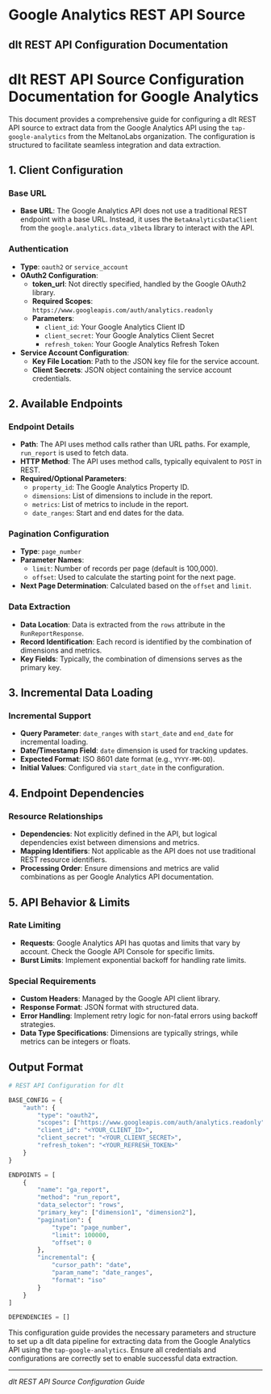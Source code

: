 # Google Analytics REST API Source

## dlt REST API Configuration Documentation

# dlt REST API Source Configuration Documentation for Google Analytics

This document provides a comprehensive guide for configuring a dlt REST API source to extract data from the Google Analytics API using the `tap-google-analytics` from the MeltanoLabs organization. The configuration is structured to facilitate seamless integration and data extraction.

## 1. Client Configuration

### Base URL
- **Base URL**: The Google Analytics API does not use a traditional REST endpoint with a base URL. Instead, it uses the `BetaAnalyticsDataClient` from the `google.analytics.data_v1beta` library to interact with the API.

### Authentication
- **Type**: `oauth2` or `service_account`
- **OAuth2 Configuration**:
  - **token_url**: Not directly specified, handled by the Google OAuth2 library.
  - **Required Scopes**: `https://www.googleapis.com/auth/analytics.readonly`
  - **Parameters**:
    - `client_id`: Your Google Analytics Client ID
    - `client_secret`: Your Google Analytics Client Secret
    - `refresh_token`: Your Google Analytics Refresh Token
- **Service Account Configuration**:
  - **Key File Location**: Path to the JSON key file for the service account.
  - **Client Secrets**: JSON object containing the service account credentials.

## 2. Available Endpoints

### Endpoint Details
- **Path**: The API uses method calls rather than URL paths. For example, `run_report` is used to fetch data.
- **HTTP Method**: The API uses method calls, typically equivalent to `POST` in REST.
- **Required/Optional Parameters**:
  - `property_id`: The Google Analytics Property ID.
  - `dimensions`: List of dimensions to include in the report.
  - `metrics`: List of metrics to include in the report.
  - `date_ranges`: Start and end dates for the data.

### Pagination Configuration
- **Type**: `page_number`
- **Parameter Names**:
  - `limit`: Number of records per page (default is 100,000).
  - `offset`: Used to calculate the starting point for the next page.
- **Next Page Determination**: Calculated based on the `offset` and `limit`.

### Data Extraction
- **Data Location**: Data is extracted from the `rows` attribute in the `RunReportResponse`.
- **Record Identification**: Each record is identified by the combination of dimensions and metrics.
- **Key Fields**: Typically, the combination of dimensions serves as the primary key.

## 3. Incremental Data Loading

### Incremental Support
- **Query Parameter**: `date_ranges` with `start_date` and `end_date` for incremental loading.
- **Date/Timestamp Field**: `date` dimension is used for tracking updates.
- **Expected Format**: ISO 8601 date format (e.g., `YYYY-MM-DD`).
- **Initial Values**: Configured via `start_date` in the configuration.

## 4. Endpoint Dependencies

### Resource Relationships
- **Dependencies**: Not explicitly defined in the API, but logical dependencies exist between dimensions and metrics.
- **Mapping Identifiers**: Not applicable as the API does not use traditional REST resource identifiers.
- **Processing Order**: Ensure dimensions and metrics are valid combinations as per Google Analytics API documentation.

## 5. API Behavior & Limits

### Rate Limiting
- **Requests**: Google Analytics API has quotas and limits that vary by account. Check the Google API Console for specific limits.
- **Burst Limits**: Implement exponential backoff for handling rate limits.

### Special Requirements
- **Custom Headers**: Managed by the Google API client library.
- **Response Format**: JSON format with structured data.
- **Error Handling**: Implement retry logic for non-fatal errors using backoff strategies.
- **Data Type Specifications**: Dimensions are typically strings, while metrics can be integers or floats.

## Output Format

```python
# REST API Configuration for dlt

BASE_CONFIG = {
    "auth": {
        "type": "oauth2",
        "scopes": ["https://www.googleapis.com/auth/analytics.readonly"],
        "client_id": "<YOUR_CLIENT_ID>",
        "client_secret": "<YOUR_CLIENT_SECRET>",
        "refresh_token": "<YOUR_REFRESH_TOKEN>"
    }
}

ENDPOINTS = [
    {
        "name": "ga_report",
        "method": "run_report",
        "data_selector": "rows",
        "primary_key": ["dimension1", "dimension2"],
        "pagination": {
            "type": "page_number",
            "limit": 100000,
            "offset": 0
        },
        "incremental": {
            "cursor_path": "date",
            "param_name": "date_ranges",
            "format": "iso"
        }
    }
]

DEPENDENCIES = []
```

This configuration guide provides the necessary parameters and structure to set up a dlt data pipeline for extracting data from the Google Analytics API using the `tap-google-analytics`. Ensure all credentials and configurations are correctly set to enable successful data extraction.

---
*dlt REST API Source Configuration Guide*